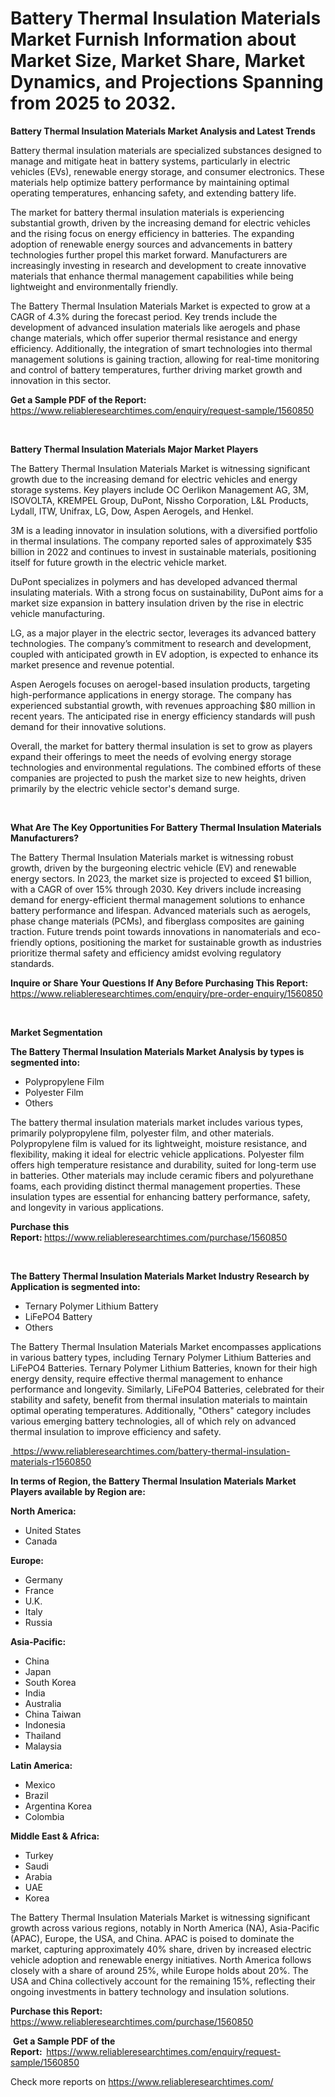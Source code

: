 <p><h1>Battery Thermal Insulation Materials Market Furnish Information about Market Size, Market Share, Market Dynamics, and Projections Spanning from 2025 to 2032.</h1></p><p><strong>Battery Thermal Insulation Materials Market Analysis and Latest Trends</strong></p>
<p><p>Battery thermal insulation materials are specialized substances designed to manage and mitigate heat in battery systems, particularly in electric vehicles (EVs), renewable energy storage, and consumer electronics. These materials help optimize battery performance by maintaining optimal operating temperatures, enhancing safety, and extending battery life.</p><p>The market for battery thermal insulation materials is experiencing substantial growth, driven by the increasing demand for electric vehicles and the rising focus on energy efficiency in batteries. The expanding adoption of renewable energy sources and advancements in battery technologies further propel this market forward. Manufacturers are increasingly investing in research and development to create innovative materials that enhance thermal management capabilities while being lightweight and environmentally friendly.</p><p>The Battery Thermal Insulation Materials Market is expected to grow at a CAGR of 4.3% during the forecast period. Key trends include the development of advanced insulation materials like aerogels and phase change materials, which offer superior thermal resistance and energy efficiency. Additionally, the integration of smart technologies into thermal management solutions is gaining traction, allowing for real-time monitoring and control of battery temperatures, further driving market growth and innovation in this sector.</p></p>
<p><strong>Get a Sample PDF of the Report:&nbsp;</strong> <a href="https://www.reliableresearchtimes.com/enquiry/request-sample/1560850?utm_campaign=2524&utm_medium=2&utm_source=Github&utm_content=ia&utm_term=02042025&utm_id=battery-thermal-insulation-materials">https://www.reliableresearchtimes.com/enquiry/request-sample/1560850</a></p>
<p>&nbsp;</p>
<p><strong>Battery Thermal Insulation Materials Major Market Players</strong></p>
<p><p>The Battery Thermal Insulation Materials Market is witnessing significant growth due to the increasing demand for electric vehicles and energy storage systems. Key players include OC Oerlikon Management AG, 3M, ISOVOLTA, KREMPEL Group, DuPont, Nissho Corporation, L&L Products, Lydall, ITW, Unifrax, LG, Dow, Aspen Aerogels, and Henkel.</p><p>3M is a leading innovator in insulation solutions, with a diversified portfolio in thermal insulations. The company reported sales of approximately $35 billion in 2022 and continues to invest in sustainable materials, positioning itself for future growth in the electric vehicle market.</p><p>DuPont specializes in polymers and has developed advanced thermal insulating materials. With a strong focus on sustainability, DuPont aims for a market size expansion in battery insulation driven by the rise in electric vehicle manufacturing.</p><p>LG, as a major player in the electric sector, leverages its advanced battery technologies. The company’s commitment to research and development, coupled with anticipated growth in EV adoption, is expected to enhance its market presence and revenue potential.</p><p>Aspen Aerogels focuses on aerogel-based insulation products, targeting high-performance applications in energy storage. The company has experienced substantial growth, with revenues approaching $80 million in recent years. The anticipated rise in energy efficiency standards will push demand for their innovative solutions.</p><p>Overall, the market for battery thermal insulation is set to grow as players expand their offerings to meet the needs of evolving energy storage technologies and environmental regulations. The combined efforts of these companies are projected to push the market size to new heights, driven primarily by the electric vehicle sector's demand surge.</p></p>
<p>&nbsp;</p>
<p><strong>What Are The Key Opportunities For Battery Thermal Insulation Materials Manufacturers?</strong></p>
<p><p>The Battery Thermal Insulation Materials market is witnessing robust growth, driven by the burgeoning electric vehicle (EV) and renewable energy sectors. In 2023, the market size is projected to exceed $1 billion, with a CAGR of over 15% through 2030. Key drivers include increasing demand for energy-efficient thermal management solutions to enhance battery performance and lifespan. Advanced materials such as aerogels, phase change materials (PCMs), and fiberglass composites are gaining traction. Future trends point towards innovations in nanomaterials and eco-friendly options, positioning the market for sustainable growth as industries prioritize thermal safety and efficiency amidst evolving regulatory standards.</p></p>
<p><strong>Inquire or Share Your Questions If Any Before Purchasing This Report:</strong> <a href="https://www.reliableresearchtimes.com/enquiry/pre-order-enquiry/1560850?utm_campaign=2524&utm_medium=2&utm_source=Github&utm_content=ia&utm_term=02042025&utm_id=battery-thermal-insulation-materials">https://www.reliableresearchtimes.com/enquiry/pre-order-enquiry/1560850</a></p>
<p>&nbsp;</p>
<p><strong>Market Segmentation</strong></p>
<p><strong>The Battery Thermal Insulation Materials Market Analysis by types is segmented into:</strong></p>
<p><ul><li>Polypropylene Film</li><li>Polyester Film</li><li>Others</li></ul></p>
<p><p>The battery thermal insulation materials market includes various types, primarily polypropylene film, polyester film, and other materials. Polypropylene film is valued for its lightweight, moisture resistance, and flexibility, making it ideal for electric vehicle applications. Polyester film offers high temperature resistance and durability, suited for long-term use in batteries. Other materials may include ceramic fibers and polyurethane foams, each providing distinct thermal management properties. These insulation types are essential for enhancing battery performance, safety, and longevity in various applications.</p></p>
<p><strong>Purchase this Report:&nbsp;</strong><a href="https://www.reliableresearchtimes.com/purchase/1560850?utm_campaign=2524&utm_medium=2&utm_source=Github&utm_content=ia&utm_term=02042025&utm_id=battery-thermal-insulation-materials">https://www.reliableresearchtimes.com/purchase/1560850</a></p>
<p>&nbsp;</p>
<p><strong>The Battery Thermal Insulation Materials Market Industry Research by Application is segmented into:</strong></p>
<p><ul><li>Ternary Polymer Lithium Battery</li><li>LiFePO4 Battery</li><li>Others</li></ul></p>
<p><p>The Battery Thermal Insulation Materials Market encompasses applications in various battery types, including Ternary Polymer Lithium Batteries and LiFePO4 Batteries. Ternary Polymer Lithium Batteries, known for their high energy density, require effective thermal management to enhance performance and longevity. Similarly, LiFePO4 Batteries, celebrated for their stability and safety, benefit from thermal insulation materials to maintain optimal operating temperatures. Additionally, "Others" category includes various emerging battery technologies, all of which rely on advanced thermal insulation to improve efficiency and safety.</p></p>
<p><a href="https://www.reliableresearchtimes.com/battery-thermal-insulation-materials-r1560850?utm_campaign=2524&utm_medium=2&utm_source=Github&utm_content=ia&utm_term=02042025&utm_id=battery-thermal-insulation-materials">&nbsp;https://www.reliableresearchtimes.com/battery-thermal-insulation-materials-r1560850</a></p>
<p><strong>In terms of Region, the Battery Thermal Insulation Materials Market Players available by Region are:</strong></p>
<p>
    <p> <strong> North America: </strong>
        <ul>
            <li>United States</li>
            <li>Canada</li>
        </ul>
        </p> 
    <p> <strong> Europe: </strong>
        <ul>
            <li>Germany</li>
            <li>France</li>
            <li>U.K.</li>
            <li>Italy</li>
            <li>Russia</li>
        </ul>
        </p> 
    <p> <strong> Asia-Pacific: </strong>
        <ul>
            <li>China</li>
            <li>Japan</li>
            <li>South Korea</li>
            <li>India</li>
            <li>Australia</li>
            <li>China Taiwan</li>
            <li>Indonesia</li>
            <li>Thailand</li>
            <li>Malaysia</li>
        </ul>
        </p> 
    <p> <strong> Latin America: </strong>
        <ul>
            <li>Mexico</li>
            <li>Brazil</li>
            <li>Argentina Korea</li>
            <li>Colombia</li>
        </ul>
        </p> 
    <p> <strong> Middle East & Africa: </strong>
        <ul>
            <li>Turkey</li>
            <li>Saudi</li>
            <li>Arabia</li>
            <li>UAE</li>
            <li>Korea</li>
        </ul>
    </p>
    </p>
<p><p>The Battery Thermal Insulation Materials Market is witnessing significant growth across various regions, notably in North America (NA), Asia-Pacific (APAC), Europe, the USA, and China. APAC is poised to dominate the market, capturing approximately 40% share, driven by increased electric vehicle adoption and renewable energy initiatives. North America follows closely with a share of around 25%, while Europe holds about 20%. The USA and China collectively account for the remaining 15%, reflecting their ongoing investments in battery technology and insulation solutions.</p></p>
<p><strong>Purchase this Report: </strong><a href="https://www.reliableresearchtimes.com/purchase/1560850?utm_campaign=2524&utm_medium=2&utm_source=Github&utm_content=ia&utm_term=02042025&utm_id=battery-thermal-insulation-materials">https://www.reliableresearchtimes.com/purchase/1560850</a></p>
<p>&nbsp;<strong>Get a Sample PDF of the Report:&nbsp;&nbsp;</strong><a href="https://www.reliableresearchtimes.com/enquiry/request-sample/1560850?utm_campaign=2524&utm_medium=2&utm_source=Github&utm_content=ia&utm_term=02042025&utm_id=battery-thermal-insulation-materials">https://www.reliableresearchtimes.com/enquiry/request-sample/1560850</a></p>
<p><strong></strong></p>
<p>Check more reports on <a href="https://www.reliableresearchtimes.com/?utm_campaign=2524&utm_medium=2&utm_source=Github&utm_content=ia&utm_term=02042025&utm_id=battery-thermal-insulation-materials">https://www.reliableresearchtimes.com/</a></p>